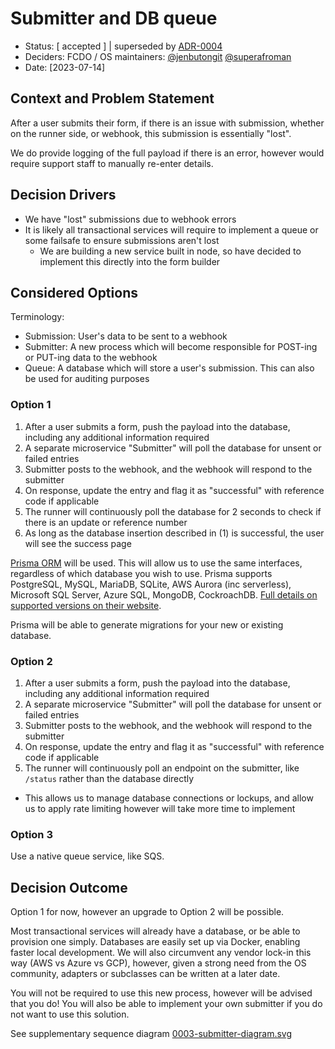 # Submitter and DB queue

- Status: [ accepted ] | superseded by [ADR-0004](./0004-submitter.md)
- Deciders: FCDO / OS maintainers: [@jenbutongit](https://github.com/jenbutongit) [@superafroman](https://github.com/superafroman)
- Date: [2023-07-14]

## Context and Problem Statement

After a user submits their form, if there is an issue with submission, whether on the runner side, or webhook, this submission is essentially "lost".

We do provide logging of the full payload if there is an error, however would require support staff to manually re-enter details.

## Decision Drivers

- We have "lost" submissions due to webhook errors
- It is likely all transactional services will require to implement a queue or some failsafe to ensure submissions aren't lost
  - We are building a new service built in node, so have decided to implement this directly into the form builder

## Considered Options

Terminology:

- Submission: User's data to be sent to a webhook
- Submitter: A new process which will become responsible for POST-ing or PUT-ing data to the webhook
- Queue: A database which will store a user's submission. This can also be used for auditing purposes

### Option 1

1. After a user submits a form, push the payload into the database, including any additional information required
2. A separate microservice "Submitter" will poll the database for unsent or failed entries
3. Submitter posts to the webhook, and the webhook will respond to the submitter
4. On response, update the entry and flag it as "successful" with reference code if applicable
5. The runner will continuously poll the database for 2 seconds to check if there is an update or reference number
6. As long as the database insertion described in (1) is successful, the user will see the success page

[Prisma ORM](https://www.prisma.io/) will be used. This will allow us to use the same interfaces, regardless of which database you wish to use.
Prisma supports PostgreSQL, MySQL, MariaDB, SQLite, AWS Aurora (inc serverless), Microsoft SQL Server, Azure SQL, MongoDB, CockroachDB.
[Full details on supported versions on their website](https://www.prisma.io/docs/reference/database-reference/supported-databases).

Prisma will be able to generate migrations for your new or existing database.

### Option 2

1. After a user submits a form, push the payload into the database, including any additional information required
2. A separate microservice "Submitter" will poll the database for unsent or failed entries
3. Submitter posts to the webhook, and the webhook will respond to the submitter
4. On response, update the entry and flag it as "successful" with reference code if applicable
5. The runner will continuously poll an endpoint on the submitter, like `/status` rather than the database directly

- This allows us to manage database connections or lockups, and allow us to apply rate limiting however will take more time to implement

### Option 3

Use a native queue service, like SQS.

## Decision Outcome

Option 1 for now, however an upgrade to Option 2 will be possible.

Most transactional services will already have a database, or be able to provision one simply.
Databases are easily set up via Docker, enabling faster local development. We will also circumvent any vendor lock-in this way (AWS vs Azure vs GCP),
however, given a strong need from the OS community, adapters or subclasses can be written at a later date.

You will not be required to use this new process, however will be advised that you do!
You will also be able to implement your own submitter if you do not want to use this solution.

See supplementary sequence diagram [0003-submitter-diagram.svg](./0003-submitter-diagram.svg)
